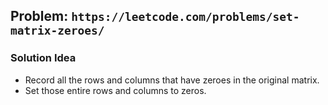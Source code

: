 ## Problem: `https://leetcode.com/problems/set-matrix-zeroes/`

### Solution Idea

- Record all the rows and columns that have zeroes in the original matrix.
- Set those entire rows and columns to zeros.
